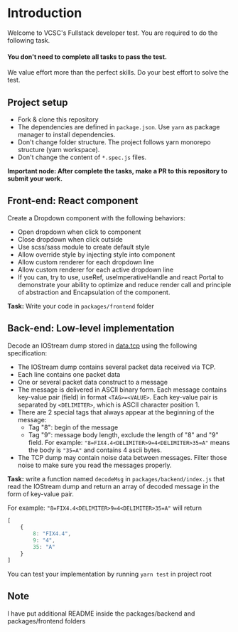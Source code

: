 # Introduction

Welcome to VCSC's Fullstack developer test. You are required to do the following task. 
#### **You don't need to complete all tasks to pass the test**. 
We value effort more than the perfect skills. Do your best effort to solve the test.

## Project setup
- Fork & clone this repository
- The dependencies are defined in `package.json`. Use `yarn` as package manager to install dependencies.
- Don't change folder structure. The project follows yarn monorepo structure (yarn workspace).
- Don't change the content of `*.spec.js` files.

**Important node: After complete the tasks, make a PR to this repository to submit your work.**

## Front-end: React component
Create a Dropdown component with the following behaviors:
- Open dropdown when click to component
- Close dropdown when click outside
- Use scss/sass module to create default style
- Allow override style by injecting style into component
- Allow custom renderer for each dropdown line
- Allow custom renderer for each active dropdown line
- If you can, try to use, useRef, useImperativeHandle and react Portal to demonstrate your ability to optimize and reduce render call and principle of abstraction and Encapsulation of the component.

**Task:** Write your code in `packages/frontend` folder

## Back-end: Low-level implementation
Decode an IOStream dump stored in [data.tcp](packages/backend/data.tcp) using the following specification:
- The IOStream dump contains several packet data received via TCP.
- Each line contains one packet data
- One or several packet data construct to a message
- The message is delivered in ASCII binary form. Each message contains key-value pair (field) in format `<TAG>=<VALUE>`. Each key-value pair is separated by `<DELIMITER>`, which is ASCII character position 1.
- There are 2 special tags that always appear at the beginning of the message:
  - Tag "8": begin of the message
  - Tag "9": message body length, exclude the length of "8" and "9" field. For example: `"8=FIX4.4<DELIMITER>9=4<DELIMITER>35=A"` means the body is `"35=A"` and contains 4 ascii bytes.
- The TCP dump may contain noise data between messages. Filter those noise to make sure you read the messages properly.

**Task:** write a function named `decodeMsg` in `packages/backend/index.js` that read the IOStream dump and return an array of decoded message in the form of key-value pair. 

For example: `"8=FIX4.4<DELIMITER>9=4<DELIMITER>35=A"` will return
```javascript
[
    {
        8: "FIX4.4",
        9: "4",
        35: "A"
    }
]
```

You can test your implementation by running `yarn test` in project root

## Note
I have put additional README inside the packages/backend and packages/frontend folders